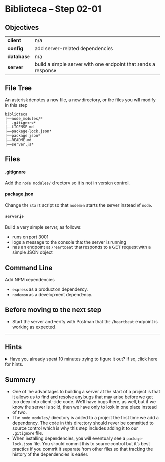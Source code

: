 # Biblioteca – Step 02-01

## Objectives
|              |                                                                           |
|:------------ | :------------------------------------------------------------------------ |
| **client**   | n/a                                                                       |
| **config**   | add server-related dependencies                                           |
| **database** | n/a                                                                       |
| **server**   | build a simple server with one endpoint that sends a response             |

## File Tree
An asterisk denotes a new file, a new directory, or the files you will modify in this step.
```
biblioteca
|––node_modules/*
|––.gitignore*
|––LICENSE.md
|––package-lock.json*
|––package.json*
|––README.md
|––server.js*
```

## Files
#### .gitignore
Add the `node_modules/` directory so it is not in version control.

#### package.json
Change the `start` script so that `nodemon` starts the server instead of `node`.

#### server.js
Build a very simple server, as follows:
* runs on port 3001
* logs a message to the console that the server is running
* has an endpoint at `/heartbeat` that responds to a GET request with a simple JSON object

## Command Line
Add NPM dependencies
* `express` as a production dependency.
* `nodemon` as a development dependency.

## Before moving to the next step
* Start the server and verify with Postman that the `/heartbeat` endpoint is working as expected.

___

## Hints
<details>
  <summary>Have you already spent 10 minutes trying to figure it out? If so, click here for hints.</summary>
    
* `npm install <someProductionDependency>`
* `npm install --save-dev <someDevelopmentDependency>`
* `npm run <someScriptKey>`
</details>


## Summary
* One of the advantages to building a server at the start of a project is that it allows us to find and resolve any bugs that may arise before we get too deep into client-side code. We'll have bugs there, as well, but if we know the server is solid, then we have only to look in one place instead of two.
* The `node_modules/` directory is added to a project the first time we add a dependency. The code in this directory should never be committed to source control which is why this step includes adding it to our `.gitignore` file.
* When installing dependencies, you will eventually see a `package-lock.json` file. You should commit this to source control but it's best practice if you commit it separate from other files so that tracking the history of the dependencies is easier.
